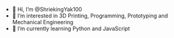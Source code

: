 - 👋 Hi, I’m @ShriekingYak100
- 👀 I’m interested in 3D Printing, Programming, Prototyping and Mechanical Engineering
- 🌱 I’m currently learning Python and JavaScript

<!---
ShriekingYak100/ShriekingYak100 is a ✨ special ✨ repository because its `README.md` (this file) appears on your GitHub profile.
You can click the Preview link to take a look at your changes.
--->
